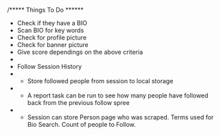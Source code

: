 /***** Things To Do ******
 * Check if they have a BIO
 * Scan BIO for key words
 * Check for profile picture
 * Check for banner picture
 * Give score dependings on the above criteria
 * 
 * Follow Session History
 * * Store followed people from session to local storage
 * * A report task can be run to see how many people have followed back from the previous follow spree
 * * Session can store Person page who was scraped. Terms used for Bio Search. Count of people to Follow. 
